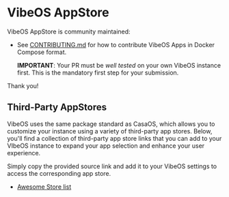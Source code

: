# VibeOS AppStore

VibeOS AppStore is community maintained:

- See [CONTRIBUTING.md](CONTRIBUTING.md) for how to contribute VibeOS Apps in Docker Compose format.

  **IMPORTANT**: Your PR must be *well tested* on your own VibeOS instance first. This is the mandatory first step for your submission.

Thank you!

## Third-Party AppStores

VibeOS uses the same package standard as CasaOS, which allows you to customize your instance using a variety of third-party app stores. Below, you'll find a collection of third-party app store links that you can add to your VIbeOS instance to expand your app selection and enhance your user experience. 

Simply copy the provided source link and add it to your VibeOS settings to access the corresponding app store.

- [Awesome Store list](https://awesome.casaos.io/content/3rd-party-app-stores/list.html)
